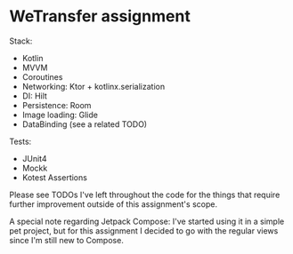 # WeTransfer assignment

Stack:
- Kotlin
- MVVM
- Coroutines
- Networking: Ktor + kotlinx.serialization
- DI: Hilt
- Persistence: Room
- Image loading: Glide
- DataBinding (see a related TODO)

Tests:
- JUnit4
- Mockk
- Kotest Assertions

Please see TODOs I've left throughout the code for the things that require further improvement outside of this assignment's scope.

A special note regarding Jetpack Compose: I've started using it in a simple pet project, but for this assignment I decided to go with the regular views since I'm still new to Compose.
